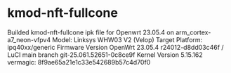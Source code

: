 # kmod-nft-fullcone
Builded kmod-nft-fullcone ipk file for Openwrt 23.05.4 on arm_cortex-a7_neon-vfpv4
Model:	Linksys WHW03 V2 (Velop)
Target Platform:	ipq40xx/generic
Firmware Version	OpenWrt 23.05.4 r24012-d8dd03c46f / LuCI main branch git-25.061.52651-0c8ce9f
Kernel Version	5.15.162
vermagic: 8f9ae65a21e1c33e542689b57c4d70f0
